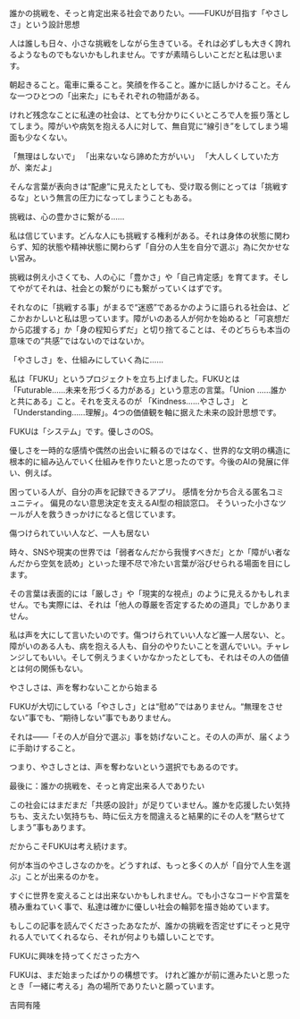 誰かの挑戦を、そっと肯定出来る社会でありたい。――FUKUが目指す「やさしさ」という設計思想

人は誰しも日々、小さな挑戦をしながら生きている。それは必ずしも大きく誇れるようなものでもないかもしれません。ですが素晴らしいことだと私は思います。

朝起きること。電車に乗ること。笑顔を作ること。誰かに話しかけること。そんな一つひとつの「出来た」にもそれぞれの物語がある。

けれど残念なことに私達の社会は、とても分かりにくいところで人を振り落としてしまう。障がいや病気を抱える人に対して、無自覚に“線引き”をしてしまう場面も少なくない。

「無理はしないで」
「出来ないなら諦めた方がいい」
「大人しくしていた方が、楽だよ」

そんな言葉が表向きは“配慮”に見えたとしても、受け取る側にとっては「挑戦するな」という無言の圧力になってしまうこともある。

挑戦は、心の豊かさに繋がる……

私は信じています。どんな人にも挑戦する権利がある。それは身体の状態に関わらず、知的状態や精神状態に関わらず「自分の人生を自分で選ぶ」為に欠かせない営み。

挑戦は例え小さくても、人の心に「豊かさ」や「自己肯定感」を育てます。そしてやがてそれは、社会との繋がりにも繋がっていくはずです。

それなのに「挑戦する事」がまるで“迷惑”であるかのように語られる社会は、どこかおかしいと私は思っています。障がいのある人が何かを始めると「可哀想だから応援する」か「身の程知らずだ」と切り捨てることは、そのどちらも本当の意味での“共感”ではないのではないか。

「やさしさ」を、仕組みにしていく為に……

私は「FUKU」というプロジェクトを立ち上げました。FUKUとは「Futurable……未来を形づくる力がある」という意志の言葉。「Union ……誰かと共にある」こと。それを支えるのが 「Kindness……やさしさ」 と「Understanding……理解」。4つの価値観を軸に据えた未来の設計思想です。

FUKUは「システム」です。優しさのOS。

優しさを一時的な感情や偶然の出会いに頼るのではなく、世界的な文明の構造に根本的に組み込んでいく仕組みを作りたいと思ったのです。今後のAIの発展に伴い、例えば。

困っている人が、自分の声を記録できるアプリ。
感情を分かち合える匿名コミュニティ。
偏見のない意思決定を支えるAI型の相談窓口。
そういった小さなツールが人を救うきっかけになると信じています。

傷つけられていい人など、一人も居ない

時々、SNSや現実の世界では「弱者なんだから我慢すべきだ」とか「障がい者なんだから空気を読め」といった理不尽で冷たい言葉が浴びせられる場面を目にします。

その言葉は表面的には「厳しさ」や「現実的な視点」のように見えるかもしれません。でも実際には、それは「他人の尊厳を否定するための道具」でしかありません。

私は声を大にして言いたいのです。傷つけられていい人など誰一人居ない、と。障がいのある人も、病を抱える人も、自分のやりたいことを選んでいい。チャレンジしてもいい。そして例えうまくいかなかったとしても、それはその人の価値とは何の関係もない。

やさしさは、声を奪わないことから始まる

FUKUが大切にしている「やさしさ」とは“慰め”ではありません。“無理をさせない”事でも、“期待しない”事でもありません。

それは――「その人が自分で選ぶ」事を妨げないこと。その人の声が、届くように手助けすること。

つまり、やさしさとは、声を奪わないという選択でもあるのです。

最後に：誰かの挑戦を、そっと肯定出来る人でありたい

この社会にはまだまだ「共感の設計」が足りていません。誰かを応援したい気持ちも、支えたい気持ちも、時に伝え方を間違えると結果的にその人を“黙らせてしまう”事もあります。

だからこそFUKUは考え続けます。

何が本当のやさしさなのかを。どうすれば、もっと多くの人が「自分で人生を選ぶ」ことが出来るのかを。

すぐに世界を変えることは出来ないかもしれません。でも小さなコードや言葉を積み重ねていく事で、私達は確かに優しい社会の輪郭を描き始めています。

もしこの記事を読んでくださったあなたが、誰かの挑戦を否定せずにそっと見守れる人でいてくれるなら、それが何よりも嬉しいことです。

FUKUに興味を持ってくださった方へ

FUKUは、まだ始まったばかりの構想です。
けれど誰かが前に進みたいと思ったとき「一緒に考える」為の場所でありたいと願っています。

吉岡有隆
